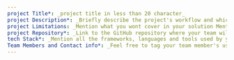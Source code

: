 ```yaml
---
project Title*: _project title in less than 20 character_
project Description*: _Briefly describe the project's workflow and which problem statement you are addressing to._
project Limitations: _Mention what you wont cover in your solution Mention future works possible on the project_
project Repository*: _Link to the GitHub repository where your team will be contributing code_
tech Stack*: _Mention all the frameworks, languages and tools used by your project_
Team Members and Contact info*: _Feel free to tag your team member's using their GitHub handle_
---
```

